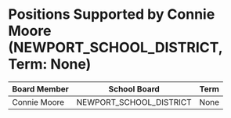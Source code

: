 # Positions Supported by Connie Moore (NEWPORT_SCHOOL_DISTRICT, Term: None)

| Board Member | School Board | Term |
|--------------|--------------|------|
| Connie Moore | NEWPORT_SCHOOL_DISTRICT | None |


